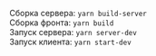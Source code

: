 Сборка сервера: `yarn build-server`  
Сборка фронта: `yarn build`  
Запуск сервера: `yarn server-dev`  
Запуск клиента: `yarn start-dev`  
